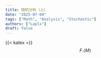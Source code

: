 ```yaml
---
title: 随机分析（上）
date: "2025-07-04"
tags: ["Math", "Analysis", "Stochastic"]
authors: ["Laplx"]
draft: false
---
```

{{< katex >}}
$$
F. \langle M\rangle
$$

